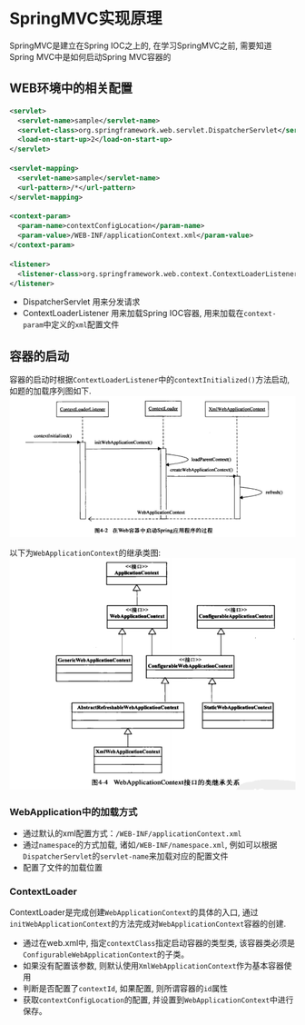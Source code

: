 # SpringMVC实现原理

SpringMVC是建立在Spring IOC之上的, 在学习SpringMVC之前, 需要知道Spring MVC中是如何启动Spring MVC容器的

## WEB环境中的相关配置

```xml
<servlet>
  <servlet-name>sample</servlet-name>
  <servlet-class>org.springframework.web.servlet.DispatcherServlet</servlet-class>
  <load-on-start-up>2</load-on-start-up>
</servlet>

<servlet-mapping>
  <servlet-name>sample</servlet-name>
  <url-pattern>/*</url-pattern>
</servlet-mapping>

<context-param>
  <param-name>contextConfigLocation</param-name>
  <param-value>/WEB-INF/applicationContext.xml</param-value>
</context-param>

<listener>
  <listener-class>org.springframework.web.context.ContextLoaderListener</listener-class>
</listener>
```

- DispatcherServlet 用来分发请求
- ContextLoaderListener 用来加载Spring IOC容器, 用来加载在`context-param`中定义的`xml`配置文件

## 容器的启动

容器的启动时根据`ContextLoaderListener`中的`contextInitialized()`方法启动, 如题的加载序列图如下.
![ContextLoaderListener的启动序列图](../../../../assets/7f0f456bd2f31cccc5911aa7cc4f7645ca976335.png)

以下为`WebApplicationContext`的继承类图:
![WebApplicationCOntext类图结构](../../../../assets/78bed32c8c7e1ed17e710eee56266f29a00979e5.png)

### WebApplication中的加载方式

- 通过默认的xml配置方式：`/WEB-INF/applicationContext.xml`
- 通过`namespace`的方式加载, 诸如`/WEB-INF/namespace.xml`, 例如可以根据`DispatcherServlet`的`servlet-name`来加载对应的配置文件
- 配置了文件的加载位置

### ContextLoader

ContextLoader是完成创建`WebApplicationContext`的具体的入口, 通过`initWebApplicationContext`的方法完成对`WebApplicationContext`容器的创建.

- 通过在web.xml中, 指定`contextClass`指定启动容器的类型类, 该容器类必须是`ConfigurableWebApplicationContext`的子类。
- 如果没有配置该参数, 则默认使用`XmlWebApplicationContext`作为基本容器使用
- 判断是否配置了`contextId`, 如果配置, 则所谓容器的`id`属性
- 获取`contextConfigLocation`的配置, 并设置到`WebApplicationContext`中进行保存。
